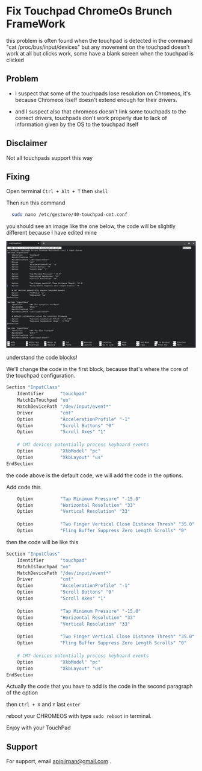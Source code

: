 
# Fix Touchpad ChromeOs Brunch FrameWork

this problem is often found when the touchpad is detected in the command "cat /proc/bus/input/devices" but any movement on the touchpad doesn't work at all but clicks work, some have a blank screen when the touchpad is clicked
## Problem

- I suspect that some of the touchpads lose resolution on Chromeos, it's because Chromeos itself doesn't extend enough for their drivers.

- and I suspect also that chromeos doesn't link some touchpads to the correct drivers, touchpads don't work properly due to lack of information given by the OS to the touchpad itself
## Disclaimer
Not all touchpads support this way
## Fixing


Open terminal `Ctrl + Alt + T` then `shell` 

Then run this command

```bash
  sudo nano /etc/gesture/40-touchpad-cmt.conf
```
you should see an image like the one below, the code will be slightly different because I have edited mine

<p align="center">
   <img src="https://github.com/Irfan234-afif/FIX-TOUCHPAD-BRUNCH-CHROMEOS/blob/main/Images/Screenshot%202023-05-06%2022.19.34.png"
</p>

understand the code blocks!

We'll change the code in the first block, because that's where the core of the touchpad configuration.

```bash 
Section "InputClass"
    Identifier      "touchpad"
    MatchIsTouchpad "on"
    MatchDevicePath "/dev/input/event*"
    Driver          "cmt"
    Option          "AccelerationProfile" "-1"
    Option          "Scroll Buttons" "0"
    Option          "Scroll Axes" "1"

    # CMT devices potentially process keyboard events
    Option          "XkbModel" "pc"
    Option          "XkbLayout" "us"
EndSection
```

the code above is the default code, we will add the code in the options.

Add code this 

```bash
    Option          "Tap Minimum Pressure" "-15.0"
    Option          "Horizontal Resolution" "33"
    Option          "Vertical Resolution" "33"

    Option          "Two Finger Vertical Close Distance Thresh" "35.0"
    Option          "Fling Buffer Suppress Zero Length Scrolls" "0"
```

then the code will be like this

```bash
Section "InputClass"
    Identifier      "touchpad"
    MatchIsTouchpad "on"
    MatchDevicePath "/dev/input/event*"
    Driver          "cmt"
    Option          "AccelerationProfile" "-1"
    Option          "Scroll Buttons" "0"
    Option          "Scroll Axes" "1"

    Option          "Tap Minimum Pressure" "-15.0"
    Option          "Horizontal Resolution" "33"
    Option          "Vertical Resolution" "33"

    Option          "Two Finger Vertical Close Distance Thresh" "35.0"
    Option          "Fling Buffer Suppress Zero Length Scrolls" "0"

    # CMT devices potentially process keyboard events
    Option          "XkbModel" "pc"
    Option          "XkbLayout" "us"
EndSection
```
Actually the code that you have to add is the code in the second paragraph of the option

then ```Ctrl + X``` and ```Y```  last  ```enter```

reboot your CHROMEOS with type ```sudo reboot``` in terminal. 

Enjoy with your TouchPad
## Support

For support, email apipiirpan@gmail.com .

